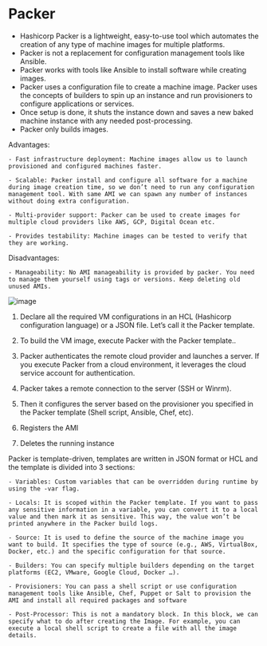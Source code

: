 # Packer

- Hashicorp Packer is a lightweight, easy-to-use tool which automates the creation of any type of machine images for multiple platforms. 
- Packer is not a replacement for configuration management tools like Ansible. 
- Packer works with tools like Ansible to install software while creating images. 
- Packer uses a configuration file to create a machine image. Packer uses the concepts of builders to spin up an instance and run provisioners to configure applications or services.
- Once setup is done, it shuts the instance down and saves a new baked machine instance with any needed post-processing. 
- Packer only builds images.

Advantages:

```
- Fast infrastructure deployment: Machine images allow us to launch provisioned and configured machines faster.

- Scalable: Packer install and configure all software for a machine during image creation time, so we don’t need to run any configuration management tool. With same AMI we can spawn any number of instances without doing extra configuration.

- Multi-provider support: Packer can be used to create images for multiple cloud providers like AWS, GCP, Digital Ocean etc.

- Provides testability: Machine images can be tested to verify that they are working.
```

Disadvantages:

```
- Manageability: No AMI manageability is provided by packer. You need to manage them yourself using tags or versions. Keep deleting old unused AMIs.
```

![image](https://github.com/Pavan-1997/Packer_Nginx/assets/32020205/fdda7a2c-2af1-4c11-9f9c-a6d7b7937f9b)

1. Declare all the required VM configurations in an HCL (Hashicorp configuration language) or a JSON file. Let’s call it the Packer template.

2. To build the VM image, execute Packer with the Packer template..

3. Packer authenticates the remote cloud provider and launches a server. If you execute Packer from a cloud environment, it leverages the cloud service account for authentication.

4. Packer takes a remote connection to the server (SSH or Winrm).

5. Then it configures the server based on the provisioner you specified in the Packer template (Shell script, Ansible, Chef, etc).

6. Registers the AMI

7. Deletes the running instance


Packer is template-driven, templates are written in JSON format or HCL and the template is divided into 3 sections:
```
- Variables: Custom variables that can be overridden during runtime by using the -var flag.

- Locals: It is scoped within the Packer template. If you want to pass any sensitive information in a variable, you can convert it to a local value and then mark it as sensitive. This way, the value won’t be printed anywhere in the Packer build logs.

- Source: It is used to define the source of the machine image you want to build. It specifies the type of source (e.g., AWS, VirtualBox, Docker, etc.) and the specific configuration for that source.

- Builders: You can specify multiple builders depending on the target platforms (EC2, VMware, Google Cloud, Docker …).

- Provisioners: You can pass a shell script or use configuration management tools like Ansible, Chef, Puppet or Salt to provision the AMI and install all required packages and software

- Post-Processor: This is not a mandatory block. In this block, we can specify what to do after creating the Image. For example, you can execute a local shell script to create a file with all the image details.
```
